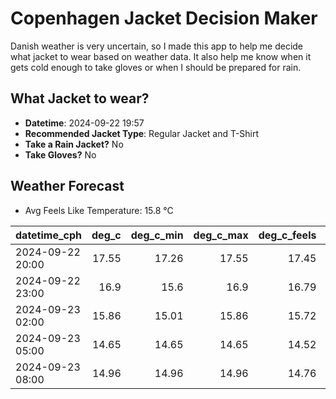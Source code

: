 
# Copenhagen Jacket Decision Maker

Danish weather is very uncertain, so I made this app to help me decide what jacket to wear based on weather data. 
It also help me know when it gets cold enough to take gloves or when I should be prepared for rain.

## What Jacket to wear?

- **Datetime**: 2024-09-22 19:57
- **Recommended Jacket Type**: Regular Jacket and T-Shirt
- **Take a Rain Jacket?** No
- **Take Gloves?** No

## Weather Forecast
- Avg Feels Like Temperature: 15.8 °C

| datetime_cph     |   deg_c |   deg_c_min |   deg_c_max |   deg_c_feels | weather   | wind   | rain   |
|:-----------------|--------:|------------:|------------:|--------------:|:----------|:-------|:-------|
| 2024-09-22 20:00 |   17.55 |       17.26 |       17.55 |         17.45 | Clouds    | Medium | None   |
| 2024-09-22 23:00 |   16.9  |       15.6  |       16.9  |         16.79 | Clouds    | Low    | None   |
| 2024-09-23 02:00 |   15.86 |       15.01 |       15.86 |         15.72 | Clouds    | Low    | None   |
| 2024-09-23 05:00 |   14.65 |       14.65 |       14.65 |         14.52 | Clear     | Low    | None   |
| 2024-09-23 08:00 |   14.96 |       14.96 |       14.96 |         14.76 | Clouds    | Low    | None   |
        